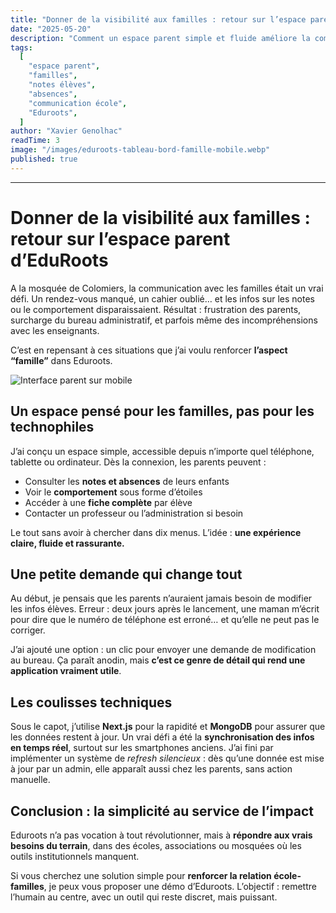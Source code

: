 ```yaml
---
title: "Donner de la visibilité aux familles : retour sur l’espace parent d’EduRoots"
date: "2025-05-20"
description: "Comment un espace parent simple et fluide améliore la communication entre familles, enseignants et administration dans les écoles et associations."
tags:
  [
    "espace parent",
    "familles",
    "notes élèves",
    "absences",
    "communication école",
    "Eduroots",
  ]
author: "Xavier Genolhac"
readTime: 3
image: "/images/eduroots-tableau-bord-famille-mobile.webp"
published: true
---
```


---

# Donner de la visibilité aux familles : retour sur l’espace parent d’EduRoots

A la mosquée de Colomiers, la communication avec les familles était un vrai défi. Un rendez-vous manqué, un cahier oublié… et les infos sur les notes ou le comportement disparaissaient. Résultat : frustration des parents, surcharge du bureau administratif, et parfois même des incompréhensions avec les enseignants.

C’est en repensant à ces situations que j’ai voulu renforcer **l’aspect “famille”** dans Eduroots.

![Interface parent sur mobile](/images/eduroots-tableau-bord-famille-mobile.webp)

## Un espace pensé pour les familles, pas pour les technophiles

J’ai conçu un espace simple, accessible depuis n’importe quel téléphone, tablette ou ordinateur. Dès la connexion, les parents peuvent :

- Consulter les **notes et absences** de leurs enfants
- Voir le **comportement** sous forme d’étoiles
- Accéder à une **fiche complète** par élève
- Contacter un professeur ou l’administration si besoin

Le tout sans avoir à chercher dans dix menus. L’idée : **une expérience claire, fluide et rassurante.**

## Une petite demande qui change tout

Au début, je pensais que les parents n’auraient jamais besoin de modifier les infos élèves. Erreur : deux jours après le lancement, une maman m’écrit pour dire que le numéro de téléphone est erroné… et qu’elle ne peut pas le corriger.

J’ai ajouté une option : un clic pour envoyer une demande de modification au bureau. Ça paraît anodin, mais **c’est ce genre de détail qui rend une application vraiment utile**.

## Les coulisses techniques

Sous le capot, j’utilise **Next.js** pour la rapidité et **MongoDB** pour assurer que les données restent à jour. Un vrai défi a été la **synchronisation des infos en temps réel**, surtout sur les smartphones anciens. J’ai fini par implémenter un système de _refresh silencieux_ : dès qu’une donnée est mise à jour par un admin, elle apparaît aussi chez les parents, sans action manuelle.

## Conclusion : la simplicité au service de l’impact

Eduroots n’a pas vocation à tout révolutionner, mais à **répondre aux vrais besoins du terrain**, dans des écoles, associations ou mosquées où les outils institutionnels manquent.

Si vous cherchez une solution simple pour **renforcer la relation école-familles**, je peux vous proposer une démo d’Eduroots. L’objectif : remettre l’humain au centre, avec un outil qui reste discret, mais puissant.

